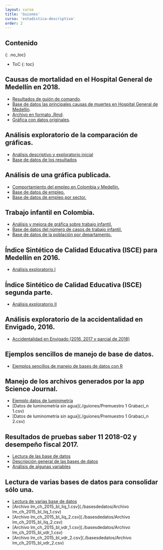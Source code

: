 ```yaml
---
layout: curso
title: 'Guiones'
curso: 'estadistica-descriptiva'
order: 2
---
```


## Contenido
{: .no_toc}

* ToC
{: toc}

## Causas de mortalidad en el Hospital General de Medellín en 2018.

  - [Resultados de guión de comando](./guiones/causas_de_mortalidad_HGM.html).
  - [Base de datos las principales causas de muertes en Hospital General de Medellín](./guiones/Primeras_causas_de_mortalidad_general_HGM.csv).
  - [Archivo en formato .Rmd](./guiones/causas_de_mortalidad_HGM.Rmd).
  - [Gráfica con datos originales](./guiones/causas_de_mortalidad_HGM.png).



## Análisis exploratorio de la comparación de gráficas.


 - [Análisis descriptivo y exploratorio inicial](./guiones/compara_graficas.html)
  - [Base de datos de los resultados](./basesdedatos/compara_graficos_farmacias.xlsx)

## Análisis de una gráfica publicada.

 - [Comportamiento del empleo en Colombia y Medellín.](./guiones/desempleo.html)
 - [Base de datos de empleo.](./basesdedatos/desempleo.csv)
 - [Base de datos de empleo por sector.](./basesdedatos/Empleo_por_sectores.csv)

## Trabajo infantil en Colombia.

 - [Análisis y mejora de gráfica sobre trabajo infantil.](./guiones/trabajo_infantil.html)
 - [Base de datos del número de casos de trabajo infantil.](./basesdedatos/trabajo_infantil.csv)
 - [Base de datos de la población por departamento.](./basesdedatos/poblacion.csv)


## Índice Sintético de Calidad Educativa (ISCE) para Medellín en 2016.

 - [Análisis exploratorio I](./guiones/isce.html)

## Índice Sintético de Calidad Educativa (ISCE) segunda parte.

 - [Análisis exploratorio II](./guiones/isce2.html)

## Análisis exploratorio de la accidentalidad en Envigado, 2016.

 - [Accidentalidad en Envigado (2016, 2017 y parcial de 2018)](./guiones/accidentalidad_envigado.html)

## Ejemplos sencillos de manejo de base de datos.

  - [Ejemplos sencillos de manejo de bases de datos con R](./guiones/ejemplos_sencillos.html)

## Manejo de los archivos generados por la app Science Journal.

  - [Ejemplo datos de luminimetría](./guiones/premuestreo_luminometria.html)
  - [Datos de luminometría sin agua](./guiones/Premuestro 1 Grabaci_n 1.csv)
  - [Datos de luminometría sin agua](./guiones/Premuestro 1 Grabaci_n 2.csv)

## Resultados de pruebas saber 11 2018-02 y desempeño fiscal 2017.

  - [Lectura de las base de datos](./guiones/01_lectura.html)
  - [Descripción general de las bases de datos](./guiones/02_saber_11_2018_2.html)
  - [Análisis de algunas variables](./guiones/02_saber_11_2018_2_02.html)

## Lectura de varias bases de datos para consolidar sólo una.

  - [Lectura de varias base de datos](./guiones/lectura_bases.html)
  - [Archivo lm_ch_2015_bl_liq_1.csv](./basesdedatos/Archivo lm_ch_2015_bl_liq_1.csv)
  - [Archivo lm_ch_2015_bl_liq_2.csv](./basesdedatos/Archivo lm_ch_2015_bl_liq_2.csv)
  - [Archivo lm_ch_2015_bl_vdr_1.csv](./basesdedatos/Archivo lm_ch_2015_bl_vdr_1.csv)
  - [Archivo lm_ch_2015_bl_vdr_2.csv](./basesdedatos/Archivo lm_ch_2015_bl_vdr_2.csv)

<!---

## Salario mínimo vs IPC en Colombia.

 - [Análisis Exploratorio](./guiones/salario_minimo.html)
 - [Base de datos](./basesdedatos/salario_minimo_IPC_Colombia.xlsx)

## Inicio de la exploración de la encuesta.

 - [Exploración de variable continua y categórica](./guiones/explora_encuesta.html)
 - [Adiciones a la exploración univariada](./guiones/explora_encuesta2.html)
 - [Base de datos de la encuesta](./basesdedatos/encuesta.xlsx)

## Cálculo de nuevas variables y cruce de variables.

 - [Exploratorio de cruce de variables](./guiones/explora_encuesta3.html)

## Zonas violentas.

 - [Gráfica alternativa a la original publicada.](./guiones/zonas_violentas.html)
 - [Base de datos de las zonas violentas](./basesdedatos/zonas_violentas.xlsx)


## Salvajina ayuda a Hidroituango.

  - [Análisis de gráfica sobre niveles del embalse de Hidroituango.](./guiones/nivel_hidroituango.html)
  - [Código fuente en formato ".Rmd".](./guiones/nivel_hidroituango.Rmd)
  - [Base de datos.](./basesdedatos/nivel_hidroituango.xlsx)
  - [Imágen utilizada en el documento.](./guiones/niveles2.png)


## Accidentalidad en Envigado 2016, 2017 y primer semestres de 2018 (I).

 - [Análisis Exploratorio](./guiones/EDA_check_list.html)

## Caminata

 - [Análisis Exploratorio de frecuencias](./guiones/caminta1.html)

## Accidentalidad en Envigado 2016, 2017 y primer semestres de 2018 (II).

 - [Preguntas a la base de datos](./guiones/consulta_base.html)

## Resultados del las pruebas Saber 11.

 - [Dicionario de datos de las pruebas Saber 11](./guiones/Diccionario Saber11 2014-2 a 2018-2.pdf)
 - [Lectura de los resultados de las pruebas Saber 11](./guiones/00_lee_base_saber_11_2017_02.html)
 - [Lectura de la estimación poblacional](./guiones/00_lee_base_poblacion.html).
 - [Adecuación de las prueba saber 11](./guiones/01_explora_saber11_2017_02.html).
 - [Adecuación para la población](./guiones/01_adecuacion_poblacion.html)
 - [Integración de pruebas Saber 11 y población](./guiones/02_explora_Saber_11_pobla.html)

## Manejo de base de datos.

 - [Manejo de bases de datos](./guiones/manipulacion_bases.html)


## Contenido
{: .no_toc}

* ToC
{: toc}

## Exploratorio inicial de la encuesta de clase

 - [Relación entre posición real y estimada](./codigos/encuesta1.html)
 - [Código en formato ".Rmd"](./codigos/encuesta1.Rmd)

## Exploratorio del porcentaje y del PAPA

 - [Análisis exploratorio del PAPA y los porcentajes estimados y verdaderos](./codigos/encuesta2.html)
 - [Código en ".Rmd"](codigos/encuesta2.Rmd)
 - [Imágen utilizada dentro del el informe](./documentos/clasificacionPAPA.png)

## Cálculo de la edad y uso de barras

 - [Ejemplo de cálculo de edad y uso de barras](./codigos/encuesta3.html)

## Incio exploración de la base de datos de contratación en Antioquia.

En la página [Datos Abiertos](https://www.datos.gov.co/) del gobierno de
colombia bajo el título de
[Contratación Diciembre 2017](https://www.datos.gov.co/Organismos-de-Control/Contratacion-Diciembre-2017/4hcq-jric)
del departamento de Antioquia se tienen 7313 regístros de contratos
auditados por el departamento de Antioquia a diciembre de 2017.

Básicamente corresponde a:
"Reporte Consolidado de Contratación del mes de diciembre de 2017 de las entidades públicas que audita la Contraloria General de Antioquia".

 - [Contratación Diciembre 2017](./basesdedatos/Contratacion_Diciembre_2017.csv)
 - [Exploración y descripción general de la base de datos](./guiones/contratacion1.html)
 - [Manejo de base de datos](./guiones/contratacion2.html)


## Tamaño de muestra

  - Relación de las encuestas electorales para presidente en Colombia 2018 en
  [wikipedia](https://es.wikipedia.org/wiki/Elecciones_presidenciales_de_Colombia_de_2018)
  - [Guión para tamaño de muestra](./guiones/tammuest.html).
  - [Código para estimar tamaño de muestra](./guiones/tammuest.R).


## Comparación del tipo de gráficas.

  - [Análisis de resultados del comparativo de tipos de gráficas](./guiones/farmacias2.html)
  - [Base de datos del ejercicio de farmacias](./basesdedatos/farmacias_encuesta.xlsx)

## Mejora de una gráfica publicada.

  - [Análisis y mejora de una gráfica de El Colombiano](./guiones/graficas2.html)
  - [Base de datos de resultados de la encuesta](./basesdedatos/encuesta_votaciones.xlsx)

## Análisis descriptivo y exploratorio de la población en régimen contributivo 2016.

  - [Enlace a la fuente de la base de datos](https://www.datos.gov.co/Salud-y-Protecci-n-Social/Poblaci-n-del-Regimen-contributivo-del-Municipio-d/26xf-sdd3)
  - [Lectura incial de la base de datos](./guiones/01_lectura_ini.html)
  - [Exploración de la base datos de regimen contributivo](./guiones/02_lectura_proc.html)


## Datos de Anscombe.

 - [Datos de Anscombe](./guiones/anscombe_example.html)


## Interpolación exploratoria y manejo de mapas.

 - [Obtención de mapas](./guiones/obtener_mapa.html)
 - [Interpolación de mapas](./guiones/procesar_mapa1.html)
 - [Datos de altitud de Medellín](./basesdedatos/elevacionMedellin.csv)



## Contenido
{: .no_toc}

* ToC
{: toc}

## Presupuesto de la nación 2017-2018

- [Presupuesto 2017-2018](./guiones/presupuesto_2018_nb.nb.html)
- [Base de datos](./basesdedatos/presupuesto_nacion_2018.xlsx)

## Exploración y estimación del promedio de edad en la encuesta (I).

- [Exploración I](./guiones/explora_encuesta_01.nb.html)
- [Base de datos I](./basesdedatos/talleres_1_2.xlsx)

## Estimación del tamaño de muestra mediante simulación.

 - [Tamaño de muestra](./guiones/tammuest.R)

## Exploración del Promedio Aritmético Ponderado Acumulado (PAPA)

 - [Exploracion II](./guiones/explora_encuesta_02.nb.html)
 - [Base de datos actualizada](./basesdedatos/talleres_1_2_corregido.xlsx)

## Gráfica de "El Colombiano"

 - [Salarios en Colombia (archivo .Rmd)](./guiones/salarios.Rmd)
 - [Salarios en Colombia (archivo .html)](./guiones/salarios.html)
 - [Base de datos de salarios](./guiones/salarios.xlsx)

## Manejo de base de datos.

 - [Estimación de la población para Medellín por rango de edad y división política](./guiones/base_datos.html)
 - [Base de datos](./basesdedatos/Proyecciones_De_Poblaci_n_Medell_n_2016_2020.csv)

## Exploración de algunas variables de la encuesta de cultura

  - [Relación entre conocimiento en cultura y visita a ferias](./guiones/explora_encuesta_03.nb.html)
  - [Base de datos actualizada](./basesdedatos/talleres_1_2_corregido.xlsx)

## Componentes principales y análisis aglomerativo.

 - [Análisis sobre candidatos a monitoría](./guiones/componentesPrincipales.html)
 - [Base de datos de candidatos](./basesdedatos/candidatos.xlsx)

## Atenciones en consulta externa de salud. Medellin 2016.
 - [Enlace para descargar la base de datos](https://www.datos.gov.co/Salud-y-Protecci-n-Social/Atenciones-en-Consulta-Externa-Municipio-de-Medell/huya-zzzg).
 - [Lectura y conversión](./guiones/lectura_y_conversion_salud_medellin.html).
 - [Inicio exploracion](./guiones/salud_medellin.html).


## Lectura de datos del acelerómetro del celular

 - [Exploratorio inicial](./guiones/aceleracion.html)
 - [Camino 1](./basesdedatos/Camino a la oficina Grabaci_n 1.csv)
 - [Camino 2](./basesdedatos/Camino a la oficina 2 Grabaci_n 1.csv)
 - [Camino 3](./basesdedatos/Salida de la un_versidad Grabaci_n 1.csv)

## Procesamiento de varios archivos de aceleración

 - [Manejo de varios archivos de aceleración](./guiones/aceleracion2.html)

--->
